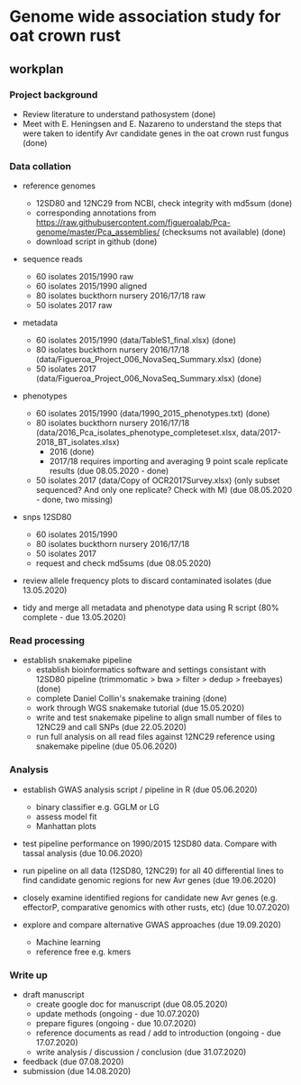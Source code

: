 # Genome wide association study for oat crown rust

## workplan

### Project background

* Review literature to understand pathosystem (done)
* Meet with E. Heningsen and E. Nazareno to understand the steps that were taken to identify Avr candidate genes in the oat crown rust fungus (done)

### Data collation

* reference genomes
  - 12SD80 and 12NC29 from NCBI, check integrity with md5sum (done)
  - corresponding annotations from https://raw.githubusercontent.com/figueroalab/Pca-genome/master/Pca_assemblies/ (checksums not available) (done)
  - download script in github (done)

* sequence reads
  - 60 isolates 2015/1990 raw
  - 60 isolates 2015/1990 aligned
  - 80 isolates buckthorn nursery 2016/17/18 raw
  - 50 isolates 2017 raw
 
* metadata
  - 60 isolates 2015/1990 (data/TableS1_final.xlsx) (done)
  - 80 isolates buckthorn nursery 2016/17/18 (data/Figueroa_Project_006_NovaSeq_Summary.xlsx) (done)
  - 50 isolates 2017 (data/Figueroa_Project_006_NovaSeq_Summary.xlsx) (done)
 
* phenotypes
  - 60 isolates 2015/1990 (data/1990_2015_phenotypes.txt) (done)
  - 80 isolates buckthorn nursery 2016/17/18 (data/2016_Pca_isolates_phenotype_completeset.xlsx, data/2017-2018_BT_isolates.xlsx) 
      * 2016 (done)
      * 2017/18 requires importing and averaging 9 point scale replicate results (due 08.05.2020 - done)
  - 50 isolates 2017 (data/Copy of OCR2017Survey.xlsx) (only subset sequenced? And only one replicate? Check with M) (due 08.05.2020 - done, two missing)
 
* snps 12SD80
  - 60 isolates 2015/1990 
  - 80 isolates buckthorn nursery 2016/17/18
  - 50 isolates 2017 
  - request and check md5sums (due 08.05.2020)

* review allele frequency plots to discard contaminated isolates (due 13.05.2020)

* tidy and merge all metadata and phenotype data using R script (80% complete - due 13.05.2020)

### Read processing

* establish snakemake pipeline
  - establish bioinformatics software and settings consistant with 12SD80 pipeline (trimmomatic > bwa > filter > dedup > freebayes) (done)
  - complete Daniel Collin's snakemake training (done)
  - work through WGS snakemake tutorial (due 15.05.2020)
  - write and test snakemake pipeline to align small number of files to 12NC29 and call SNPs (due 22.05.2020)
  - run full analysis on all read files against 12NC29 reference using snakemake pipeline (due 05.06.2020)

### Analysis

* establish GWAS analysis script / pipeline in R (due 05.06.2020)
  - binary classifier e.g. GGLM or LG
  - assess model fit
  - Manhattan plots
  
* test pipeline performance on 1990/2015 12SD80 data. Compare with tassal analysis (due 10.06.2020)

* run pipeline on all data (12SD80, 12NC29) for all 40 differential lines to find candidate genomic regions for new Avr genes (due 19.06.2020)

* closely examine identified regions for candidate new Avr genes (e.g. effectorP, comparative genomics with other rusts, etc) (due 10.07.2020)

* explore and compare alternative GWAS approaches (due 19.09.2020)
  - Machine learning
  - reference free e.g. kmers


### Write up

* draft manuscript
  - create google doc for manuscript (due 08.05.2020)
  - update methods (ongoing - due 10.07.2020)
  - prepare figures (ongoing - due 10.07.2020)
  - reference documents as read / add to introduction (ongoing - due 17.07.2020)
  - write analysis / discussion / conclusion (due 31.07.2020)
* feedback (due 07.08.2020)
* submission (due 14.08.2020)


